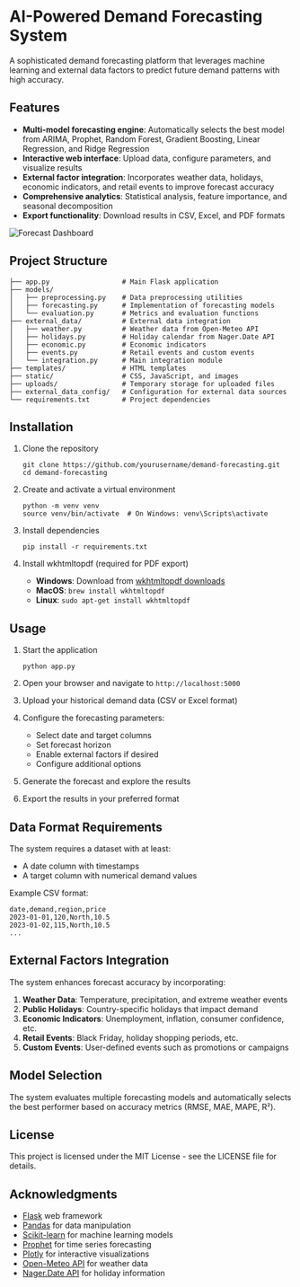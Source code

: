 # AI-Powered Demand Forecasting System

A sophisticated demand forecasting platform that leverages machine learning and external data factors to predict future demand patterns with high accuracy.

## Features

- **Multi-model forecasting engine**: Automatically selects the best model from ARIMA, Prophet, Random Forest, Gradient Boosting, Linear Regression, and Ridge Regression
- **Interactive web interface**: Upload data, configure parameters, and visualize results
- **External factor integration**: Incorporates weather data, holidays, economic indicators, and retail events to improve forecast accuracy
- **Comprehensive analytics**: Statistical analysis, feature importance, and seasonal decomposition
- **Export functionality**: Download results in CSV, Excel, and PDF formats

![Forecast Dashboard](static/images/dashboard.png)

## Project Structure

```
├── app.py                  # Main Flask application
├── models/
│   ├── preprocessing.py    # Data preprocessing utilities
│   ├── forecasting.py      # Implementation of forecasting models
│   └── evaluation.py       # Metrics and evaluation functions
├── external_data/          # External data integration
│   ├── weather.py          # Weather data from Open-Meteo API
│   ├── holidays.py         # Holiday calendar from Nager.Date API
│   ├── economic.py         # Economic indicators
│   ├── events.py           # Retail events and custom events
│   └── integration.py      # Main integration module
├── templates/              # HTML templates
├── static/                 # CSS, JavaScript, and images
├── uploads/                # Temporary storage for uploaded files
├── external_data_config/   # Configuration for external data sources
└── requirements.txt        # Project dependencies
```

## Installation

1. Clone the repository
   ```
   git clone https://github.com/yourusername/demand-forecasting.git
   cd demand-forecasting
   ```

2. Create and activate a virtual environment
   ```
   python -m venv venv
   source venv/bin/activate  # On Windows: venv\Scripts\activate
   ```

3. Install dependencies
   ```
   pip install -r requirements.txt
   ```

4. Install wkhtmltopdf (required for PDF export)
   - **Windows**: Download from [wkhtmltopdf downloads](https://wkhtmltopdf.org/downloads.html)
   - **MacOS**: `brew install wkhtmltopdf`
   - **Linux**: `sudo apt-get install wkhtmltopdf`

## Usage

1. Start the application
   ```
   python app.py
   ```

2. Open your browser and navigate to `http://localhost:5000`

3. Upload your historical demand data (CSV or Excel format)

4. Configure the forecasting parameters:
   - Select date and target columns
   - Set forecast horizon
   - Enable external factors if desired
   - Configure additional options

5. Generate the forecast and explore the results

6. Export the results in your preferred format

## Data Format Requirements

The system requires a dataset with at least:
- A date column with timestamps
- A target column with numerical demand values

Example CSV format:
```
date,demand,region,price
2023-01-01,120,North,10.5
2023-01-02,115,North,10.5
...
```

## External Factors Integration

The system enhances forecast accuracy by incorporating:

1. **Weather Data**: Temperature, precipitation, and extreme weather events
2. **Public Holidays**: Country-specific holidays that impact demand
3. **Economic Indicators**: Unemployment, inflation, consumer confidence, etc.
4. **Retail Events**: Black Friday, holiday shopping periods, etc.
5. **Custom Events**: User-defined events such as promotions or campaigns

## Model Selection

The system evaluates multiple forecasting models and automatically selects the best performer based on accuracy metrics (RMSE, MAE, MAPE, R²).

## License

This project is licensed under the MIT License - see the LICENSE file for details.

## Acknowledgments

- [Flask](https://flask.palletsprojects.com/) web framework
- [Pandas](https://pandas.pydata.org/) for data manipulation
- [Scikit-learn](https://scikit-learn.org/) for machine learning models
- [Prophet](https://facebook.github.io/prophet/) for time series forecasting
- [Plotly](https://plotly.com/) for interactive visualizations
- [Open-Meteo API](https://open-meteo.com/) for weather data
- [Nager.Date API](https://date.nager.at/) for holiday information